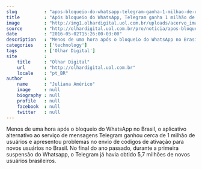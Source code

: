 ```yaml
---
slug          : "apos-bloqueio-do-whatsapp-telegram-ganha-1-milhao-de-usuarios-e-esta-instavel"
title         : "Após bloqueio do WhatsApp, Telegram ganha 1 milhão de usuários e está instável"
image         : "http://img1.olhardigital.uol.com.br/uploads/acervo_imagens/2016/01/20160105121323_660_420.jpg"
source        : "http://olhardigital.uol.com.br/pro/noticia/apos-bloqueio-do-whatsapp-telegram-ganha-1-milhao-de-usuarios-e-esta-instavel/57837"
date          : "2016-05-02T15:26:00-03:00"
description   : "Menos de uma hora após o bloqueio do WhatsApp no Brasil, o aplicativo alternativo ao serviço de mensagens Telegram ganhou cerca de 1 milhão de usuários e apresentou problemas no envio de códigos de ativação para novos usuários no Brasil. No final do ano passado, durante a primeira suspensão do Whatsapp, o Telegram já havia obtido 5,7 milhões de novos usuários brasileiros."
categories    : ['technology']
tags          : ['Olhar Digital']
site          :
    title     : "Olhar Digital"
    url       : "http://olhardigital.uol.com.br"
    locale    : "pt_BR"
author        :
    name      : "Juliana Américo"
    image     : null
    biography : null
    profile   : null
    facebook  : null
    twitter   : null
---
```


Menos de uma hora após o bloqueio do WhatsApp no Brasil, o aplicativo alternativo ao serviço de mensagens Telegram ganhou cerca de 1 milhão de usuários e apresentou problemas no envio de códigos de ativação para novos usuários no Brasil. No final do ano passado, durante a primeira suspensão do Whatsapp, o Telegram já havia obtido 5,7 milhões de novos usuários brasileiros.
